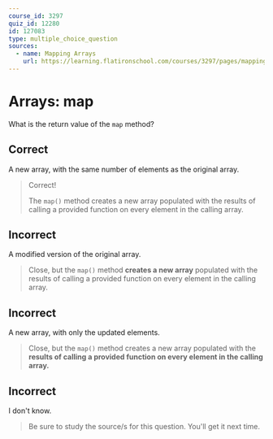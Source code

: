```yaml
---
course_id: 3297
quiz_id: 12280
id: 127083
type: multiple_choice_question
sources:
  - name: Mapping Arrays
    url: https://learning.flatironschool.com/courses/3297/pages/mapping-arrays?module_item_id=143585
---
```


# Arrays: map

What is the return value of the `map` method?

## Correct

A new array, with the same number of elements as the original array.

> Correct!
>
> The `map()` method creates a new array populated with the results of calling a
> provided function on every element in the calling array.

## Incorrect

A modified version of the original array.

> Close, but the `map()` method **creates a new array** populated with the
> results of calling a provided function on every element in the calling array.

## Incorrect

A new array, with only the updated elements.

> Close, but the `map()` method creates a new array populated with the **results
> of calling a provided function on every element in the calling array.**

## Incorrect

I don't know.

> Be sure to study the source/s for this question. You'll get it next time.
